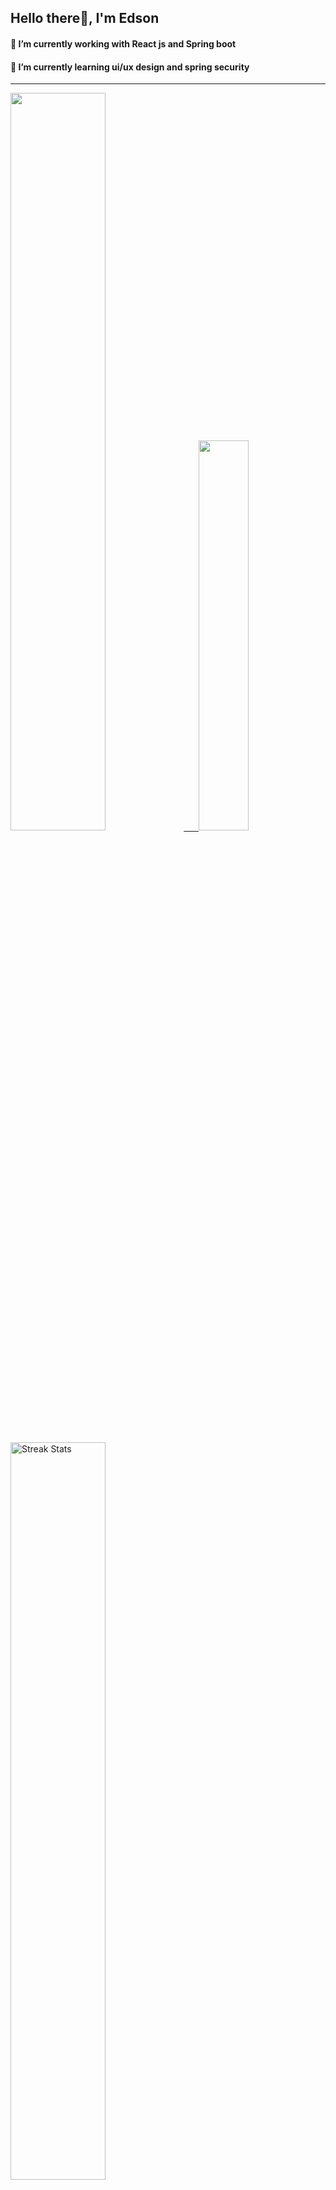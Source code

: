 
## Hello there👋, I'm Edson 

#### 🔭 I’m currently working with React js and Spring boot 
#### 🌱 I’m currently learning ui/ux design and spring security
---
    
  

 <p align="left">
  <a href="https://github.com/EdsonNhancale">
  <img width=55% src="https://github-readme-stats.vercel.app/api?username=EdsonNhancale&show_icons=true&theme=dracula&include_all_commits=true&count_private=true"/>&nbsp;&nbsp;&nbsp;&nbsp;&nbsp;
  <img  width=40% src="https://github-readme-stats.vercel.app/api/top-langs/?username=EdsonNhancale&layout=compact&langs_count=7&theme=dracula"/>
</p>

  <p align="left">
    <a href="https://github.com/EdsonNhancale"><img width=55% alt="Streak Stats" src="https://github-readme-streak-stats.herokuapp.com/?user=EdsonNhancale&theme=dracula"/></a>
   </p>

 
 <!--START_SECTION:waka-->

```txt
From: 16 November 2022 - To: 02 August 2024

Total Time: 1,021 hrs 4 mins

JavaScript        439 hrs 41 mins ██████████▓░░░░░░░░░░░░░░   43.06 %
TypeScript        430 hrs 8 mins  ██████████▓░░░░░░░░░░░░░░   42.13 %
JSON              58 hrs 3 mins   █▒░░░░░░░░░░░░░░░░░░░░░░░   05.69 %
Other             16 hrs 30 mins  ▒░░░░░░░░░░░░░░░░░░░░░░░░   01.62 %
Dart              14 hrs 23 mins  ▒░░░░░░░░░░░░░░░░░░░░░░░░   01.41 %
```

<!--END_SECTION:waka-->

<div> 
  <a href="www.linkedin.com/in/edson-nhancale-7849781a6" target="_blank"><img src="https://img.shields.io/badge/-LinkedIn-%230077B5?style=for-the-badge&logo=linkedin&logoColor=white" target="_blank"></a> 

</div>

